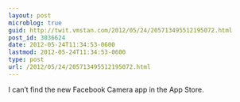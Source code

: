```yaml
---
layout: post
microblog: true
guid: http://twit.vmstan.com/2012/05/24/205713495512195072.html
post_id: 3036624
date: 2012-05-24T11:34:53-0600
lastmod: 2012-05-24T11:34:53-0600
type: post
url: /2012/05/24/205713495512195072.html
---
```

I can’t find the new Facebook Camera app in the App Store.
